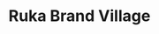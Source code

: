 ---
title: Ruka Brand Village
kauppa: ye
ruka: ye
slug: https://www.ruka.fi/fi/brandvillage
products: Ruka Brand Village on nimensä mukaisesti laatumerkkien myymälä, joka sijaitsee keskellä Rukan kylää, Kauppakeskus Kumpareen 1. kerroksessa. Myymälästä löydät tunturin monipuolisimman vapaa-ajan merkkivaatteiden ja -varusteiden valikoiman. 
update: 2021-12-19-14:05
image01: ../images/RBV_square_logo.webp
---
